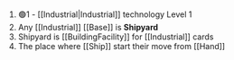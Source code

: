 1. 🟢1 - [[Industrial|Industrial]] technology Level 1
2. Any [[Industrial]] [[Base]] is **Shipyard**
3. Shipyard is [[BuildingFacility]] for [[Industrial]] cards
4. The place where [[Ship]] start their move from [[Hand]]

